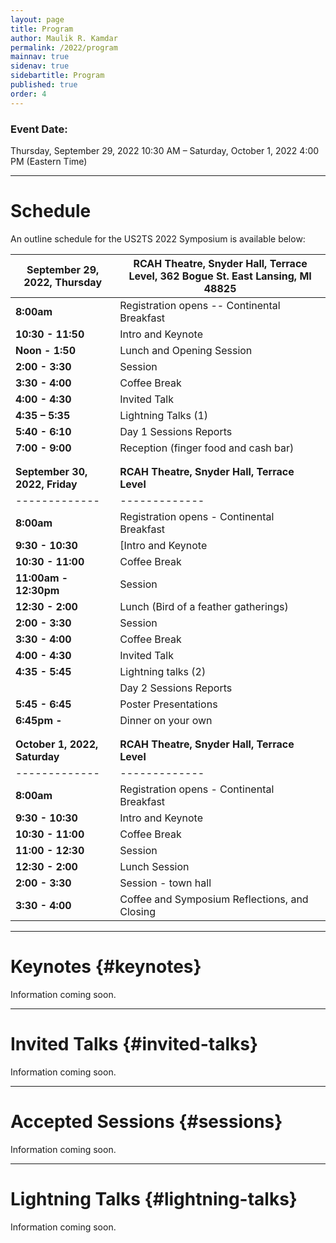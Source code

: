 ```yaml
---
layout: page
title: Program
author: Maulik R. Kamdar
permalink: /2022/program
mainnav: true
sidenav: true
sidebartitle: Program
published: true
order: 4
---
```


### Event Date:

Thursday, September 29, 2022 10:30 AM – Saturday, October 1, 2022 4:00 PM (Eastern Time)

----------------------------------------------------------------

# Schedule

An outline schedule for the US2TS 2022 Symposium is available below:

| **September 29, 2022, Thursday** | RCAH Theatre, Snyder Hall, Terrace Level, 362 Bogue St. East Lansing, MI 48825 |
| ------------- | ------------- |
| **8:00am**      | Registration opens  -- Continental Breakfast |
| **10:30 - 11:50**  | Intro and Keynote |
| **Noon - 1:50**  | Lunch and Opening Session |
| **2:00 - 3:30**  | Session |
| **3:30 - 4:00**  |  Coffee Break |
| **4:00 - 4:30**  | Invited Talk |
| **4:35 – 5:35**  | Lightning Talks (1) |
| **5:40 - 6:10**  | Day 1 Sessions Reports |
| **7:00 - 9:00**  | Reception (finger food and cash bar) |
|  |  |
|  |  |
| **September 30, 2022, Friday** | **RCAH Theatre, Snyder Hall, Terrace Level** |
| ------------- | ------------- |
| **8:00am** | Registration opens - Continental Breakfast |
| **9:30 - 10:30**  | [Intro and Keynote |
| **10:30 - 11:00**  | Coffee Break  |
| **11:00am - 12:30pm**  | Session |
| **12:30 - 2:00**  |  Lunch (Bird of a feather gatherings) |
| **2:00 - 3:30**  | Session |
| **3:30 - 4:00**  | Coffee Break |
| **4:00 - 4:30**  | Invited Talk |
| **4:35 - 5:45**  | Lightning talks (2)|
|   | Day 2 Sessions Reports |
| **5:45 - 6:45**  | Poster Presentations |
| **6:45pm -**  | Dinner on your own |
|  |  |
|  |  |
| **October 1, 2022, Saturday** | **RCAH Theatre, Snyder Hall, Terrace Level** |
| ------------- | ------------- |
| **8:00am**  | Registration opens - Continental Breakfast  |
| **9:30 - 10:30**  | Intro and Keynote |
| **10:30 - 11:00**  | Coffee Break |
| **11:00 - 12:30**  |  Session |
| **12:30 - 2:00**  | Lunch Session |
| **2:00 - 3:30**  | Session - town hall |
| **3:30 - 4:00**  | Coffee and Symposium Reflections, and Closing |

----------------------------------------------------------------

# Keynotes {#keynotes}

Information coming soon.

----------------------------------------------------------------

# Invited Talks {#invited-talks}

Information coming soon.

----------------------------------------------------------------

# Accepted Sessions {#sessions}

Information coming soon.

----------------------------------------------------------------

# Lightning Talks {#lightning-talks}

Information coming soon.
